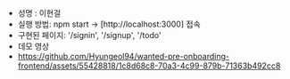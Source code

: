 * 성명 : 이현걸
* 실행 방법: npm start -> [http://localhost:3000] 접속
* 구현된 페이지: '/signin', '/signup', '/todo'
* 데모 영상
* https://github.com/Hyungeol94/wanted-pre-onboarding-frontend/assets/55428818/1c8d68c8-70a3-4c99-879b-71363b492cc8


